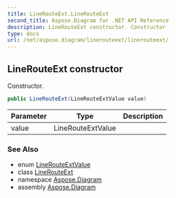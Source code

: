 ```yaml
---
title: LineRouteExt.LineRouteExt
second_title: Aspose.Diagram for .NET API Reference
description: LineRouteExt constructor. Constructor
type: docs
url: /net/aspose.diagram/linerouteext/linerouteext/
---
```

## LineRouteExt constructor

Constructor.

```csharp
public LineRouteExt(LineRouteExtValue value)
```

| Parameter | Type | Description |
| --- | --- | --- |
| value | LineRouteExtValue |  |

### See Also

* enum [LineRouteExtValue](../../linerouteextvalue/)
* class [LineRouteExt](../)
* namespace [Aspose.Diagram](../../linerouteext/)
* assembly [Aspose.Diagram](../../../)



